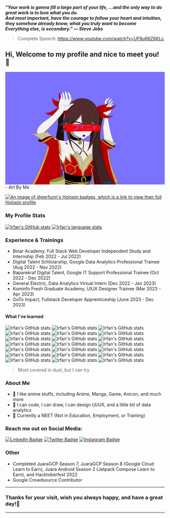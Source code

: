 **_"Your work is gonna fill a large part of your life, ...and the only way to do great work is to love what you do._**\
**_And most important, have the courage to follow your heart and intuition, they somehow already know, what you truly want to become_**\
**_Everything else, is secondary." — Steve Jobs_**

> Complete Speech: https://www.youtube.com/watch?v=UF8uR6Z6KLc

## Hi, Welcome to my profile and nice to meet you! 🌟

<img align="center" alt="HSR Sparkle Phony Art" src="https://raw.githubusercontent.com/eerfunn/eerfunn/main/assets/phonyforgithub.png" />
- Art By Me

<!-- <img align="center" alt="Prinz Eugen Azur Lane" src="https://raw.githubusercontent.com/eerfunn/eerfunn/main/assets/eugen.png" /> -->
<!-- - Prinz Eugen's Art by ひみつ (Pixiv) -->

[![An image of @eerfunn's Holopin badges, which is a link to view their full Holopin profile](https://holopin.me/eerfunn)](https://holopin.io/@eerfunn)

### My Profile Stats

<a href="github.com/eerfunn"><img align="center" src="https://github-readme-stats.vercel.app/api?username=eerfunn&count_private=true&show_icons=true&bg_color=0d1117&text_color=ffffff&title_color=00ffff&icon_color=FFD700&border_color=FFD700" alt="Irfan's GitHub stats"/></a>
<a href="github.com/eerfunn"><img align="center" src="https://github-readme-stats.vercel.app/api/top-langs/?username=eerfunn&layout=compact&bg_color=0d1117&text_color=ffffff&title_color=00ffff&icon_color=FFD700&border_color=FFD700" alt="Irfan's language stats"/></a>

### Experience & Trainings

- Binar Academy, Full Stack Web Developer Independent Study and Internship (Feb 2022 - Jul 2022)
- Digital Talent Schlolarship, Google Data Analytics Professional Trainee (Aug 2022 - Nov 2022)
- Baparekraf Digital Talent, Google IT Support Professional Trainee (Oct 2022 - Dec 2022)
- General Electric, Data Analytics Virtual Intern (Dec 2022 - Jan 2023)
- Kominfo Fresh Graduate Academy, UIUX Designer Trainee (Mar 2023 - Apr 2023)
- GoTo Impact, Fullstack Developer Apprenticeship (June 2023 - Dec 2023)

#### What I've learned

![Irfan's GitHub stats](https://img.shields.io/badge/Adobe%20After%20Effects-393665?logo=Adobe%20After%20Effects&logoColor=CF96FD)
![Irfan's GitHub stats](https://img.shields.io/badge/Adobe%20Illustrator-000?logo=adobe%20illustrator&logoColor=white)
![Irfan's GitHub stats](https://img.shields.io/badge/Blender-%23F5792A.svg?logo=blender&logoColor=white)
![Irfan's GitHub stats](https://img.shields.io/badge/-Figma-black?style=flat-square&logo=figma)
![Irfan's GitHub stats](https://img.shields.io/badge/-HTML5-black?style=flat-square&logo=html5)
![Irfan's GitHub stats](https://img.shields.io/badge/-CSS-black?style=flat-square&logo=css3)
![Irfan's GitHub stats](https://img.shields.io/badge/-Javascript-black?style=flat-square&logo=javascript)
![Irfan's GitHub stats](https://img.shields.io/badge/-Git-black?style=flat-square&logo=git)
![Irfan's GitHub stats](https://img.shields.io/badge/-MySql-black?style=flat-square&logo=mysql)
![Irfan's GitHub stats](https://img.shields.io/badge/-MongoDB-black?style=flat-square&logo=mongodb)
![Irfan's GitHub stats](https://img.shields.io/badge/-Express.js-black?style=flat-square&logo=express)
![Irfan's GitHub stats](https://img.shields.io/badge/-React.js-black?style=flat-square&logo=react)
![Irfan's GitHub stats](https://img.shields.io/badge/-Node.js-black?style=flat-square&logo=nodedotjs)
![Irfan's GitHub stats](https://img.shields.io/badge/-Google_Cloud-black?style=flat-square&logo=googlecloud)
![Irfan's GitHub stats](https://img.shields.io/badge/-Firebase-black?style=flat-square&logo=firebase)
![Irfan's GitHub stats](https://img.shields.io/badge/Kubernetes-000?logo=kubernetes&logoColor=326CE5)
![Irfan's GitHub stats](https://img.shields.io/badge/-Flutter-black?style=flat-square&logo=flutter)
![Irfan's GitHub stats](https://img.shields.io/badge/-PHP-black?style=flat-square&logo=php)
![Irfan's GitHub stats](https://img.shields.io/badge/-Laravel-black?style=flat-square&logo=laravel)
![Irfan's GitHub stats](https://img.shields.io/badge/-Code_Igniter-black?style=flat-square&logo=codeigniter)
![Irfan's GitHub stats](https://img.shields.io/badge/-Unity_Game_Engine-black?style=flat-square&logo=unity)

> Most covered in dust, but I can try

### About Me

- 💖 I like anime stuffs, including Anime, Manga, Game, Anicon, and much more
- 🌱 I can code, I can draw, I can design UI/UX, and a little bit of data analytics
- 🔭 Currently a NEET (Not in Education, Employment, or Training)

### Reach me out on Social Media:

[![LinkedIn Badge](https://img.shields.io/badge/-Linked_In-blue?style=flat-square&logo=linkedin&logoColor=white)](https://www.linkedin.com/in/irfannadabs/)
[![Twitter Badge](https://img.shields.io/badge/-Twitter-cyan?style=flat-square&logo=twitter&logoColor=white)](https://www.twitter.com/irfannadabs)
[![Instagram Badge](https://img.shields.io/badge/-Instagram-fuchsia?style=flat-square&logo=instagram&logoColor=white)](https://www.instagram.com/irfannbsin/)

### Other

- Completed JuaraGCP Season 7, JuaraGCP Season 8 (Google Cloud Learn to Earn), Juara Android Season 2 (Jetpack Compose Learn to Earn), and Hacktoberfest 2022
- Google Crowdsource Contributor

---

### Thanks for your visit, wish you always happy, and have a great day!🌟

---
